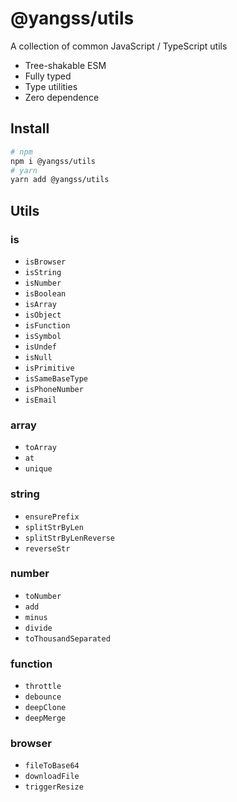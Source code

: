 # @yangss/utils
A collection of common JavaScript / TypeScript utils

- Tree-shakable ESM
- Fully typed
- Type utilities
- Zero dependence

## Install
```sh
# npm
npm i @yangss/utils
# yarn
yarn add @yangss/utils
```

## Utils
### is
- `isBrowser`
- `isString`
- `isNumber`
- `isBoolean`
- `isArray`
- `isObject`
- `isFunction`
- `isSymbol`
- `isUndef`
- `isNull`
- `isPrimitive`
- `isSameBaseType`
- `isPhoneNumber`
- `isEmail`
### array
- `toArray`
- `at`
- `unique`
### string
- `ensurePrefix`
- `splitStrByLen`
- `splitStrByLenReverse`
- `reverseStr`
### number
- `toNumber`
- `add`
- `minus`
- `divide`
- `toThousandSeparated`
### function
- `throttle`
- `debounce`
- `deepClone`
- `deepMerge`
### browser
- `fileToBase64`
- `downloadFile`
- `triggerResize`